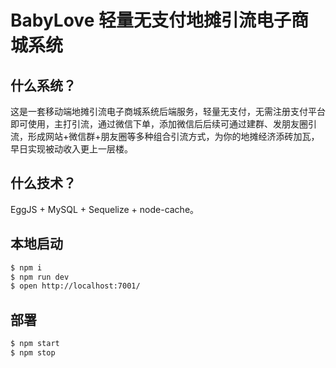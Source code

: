 # BabyLove 轻量无支付地摊引流电子商城系统



## 什么系统？

这是一套移动端地摊引流电子商城系统后端服务，轻量无支付，无需注册支付平台即可使用，主打引流，通过微信下单，添加微信后后续可通过建群、发朋友圈引流，形成网站+微信群+朋友圈等多种组合引流方式，为你的地摊经济添砖加瓦，早日实现被动收入更上一层楼。

## 什么技术？

EggJS + MySQL + Sequelize + node-cache。

## 本地启动

```bash
$ npm i
$ npm run dev
$ open http://localhost:7001/
```

## 部署

```bash
$ npm start
$ npm stop
```